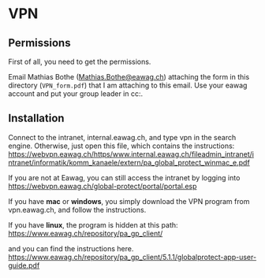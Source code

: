 # VPN


## Permissions

First of all, you need to get the permissions.

Email Mathias Bothe (Mathias.Bothe@eawag.ch) attaching the form in this directory (`VPN_form.pdf`) that I am attaching to this email.
Use your eawag account and put your group leader in cc:.

## Installation

Connect to the intranet, internal.eawag.ch, and type vpn in the search engine. Otherwise, just open this file, which contains the instructions:
https://webvpn.eawag.ch/https/www.internal.eawag.ch/fileadmin_intranet/intranet/informatik/komm_kanaele/extern/pa_global_protect_winmac_e.pdf

If you are not at Eawag, you can still access the intranet by logging into https://webvpn.eawag.ch/global-protect/portal/portal.esp

If you have **mac** or **windows**, you simply download the VPN program from vpn.eawag.ch, and follow the instructions.

If you have **linux**, the program is hidden at this path:
https://www.eawag.ch/repository/pa_gp_client/

and you can find the instructions here.
https://www.eawag.ch/repository/pa_gp_client/5.1.1/globalprotect-app-user-guide.pdf


